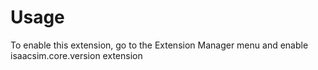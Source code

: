 # Usage

To enable this extension, go to the Extension Manager menu and enable isaacsim.core.version extension
